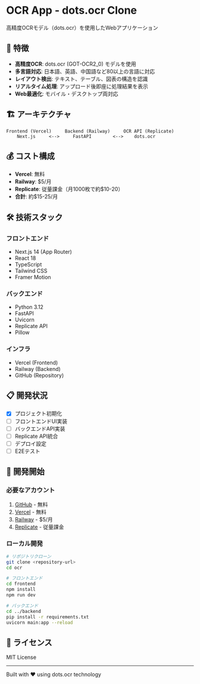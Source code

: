 # OCR App - dots.ocr Clone

高精度OCRモデル（dots.ocr）を使用したWebアプリケーション

## 🚀 特徴

- **高精度OCR**: dots.ocr (GOT-OCR2_0) モデルを使用
- **多言語対応**: 日本語、英語、中国語など80以上の言語に対応
- **レイアウト検出**: テキスト、テーブル、図表の構造を認識
- **リアルタイム処理**: アップロード後即座に処理結果を表示
- **Web最適化**: モバイル・デスクトップ両対応

## 🏗️ アーキテクチャ

```
Frontend (Vercel)     Backend (Railway)     OCR API (Replicate)
    Next.js     <-->     FastAPI        <-->    dots.ocr
```

## 💰 コスト構成

- **Vercel**: 無料
- **Railway**: $5/月
- **Replicate**: 従量課金（月1000枚で約$10-20）
- **合計**: 約$15-25/月

## 🛠️ 技術スタック

### フロントエンド
- Next.js 14 (App Router)
- React 18
- TypeScript
- Tailwind CSS
- Framer Motion

### バックエンド
- Python 3.12
- FastAPI
- Uvicorn
- Replicate API
- Pillow

### インフラ
- Vercel (Frontend)
- Railway (Backend)
- GitHub (Repository)

## 📋 開発状況

- [x] プロジェクト初期化
- [ ] フロントエンドUI実装
- [ ] バックエンドAPI実装
- [ ] Replicate API統合
- [ ] デプロイ設定
- [ ] E2Eテスト

## 🚦 開発開始

### 必要なアカウント

1. [GitHub](https://github.com) - 無料
2. [Vercel](https://vercel.com) - 無料
3. [Railway](https://railway.app) - $5/月
4. [Replicate](https://replicate.com) - 従量課金

### ローカル開発

```bash
# リポジトリクローン
git clone <repository-url>
cd ocr

# フロントエンド
cd frontend
npm install
npm run dev

# バックエンド
cd ../backend
pip install -r requirements.txt
uvicorn main:app --reload
```

## 📄 ライセンス

MIT License

---

Built with ❤️ using dots.ocr technology